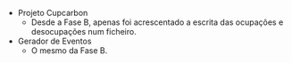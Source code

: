 - Projeto Cupcarbon
  - Desde a Fase B, apenas foi acrescentado a escrita das ocupações e desocupações num ficheiro.
- Gerador de Eventos
  - O mesmo da Fase B.
